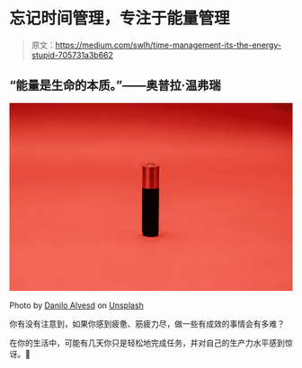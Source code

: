 # 忘记时间管理，专注于能量管理

> 原文：<https://medium.com/swlh/time-management-its-the-energy-stupid-705731a3b662>

## “能量是生命的本质。”——奥普拉·温弗瑞

![](img/7143d7fd567e87c1d425d06e69646c9d.png)

Photo by [Danilo Alvesd](https://unsplash.com/@daniloalvesd?utm_source=medium&utm_medium=referral) on [Unsplash](https://unsplash.com?utm_source=medium&utm_medium=referral)

你有没有注意到，如果你感到疲惫、筋疲力尽，做一些有成效的事情会有多难？

在你的生活中，可能有几天你只是轻松地完成任务，并对自己的生产力水平感到惊讶。💪
